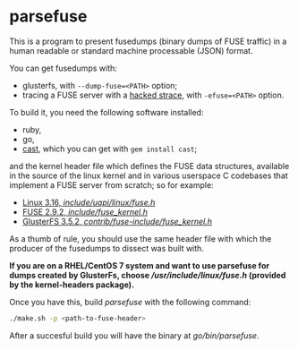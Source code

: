 # parsefuse

This is a program to present fusedumps
(binary dumps of FUSE traffic) in a human
readable or standard machine processable (JSON)
format.

You can get fusedumps with:

-   glusterfs, with `--dump-fuse=<PATH>` option;
-   tracing a FUSE server with a 
    [hacked strace](https://github.com/csabahenk/strace-fusedump),
    with `-efuse=<PATH>` option.

To build it, you need the following software installed:

-   ruby,
-   go,
-   [cast](https://github.com/oggy/cast), which you can get with `gem install cast`;

and the kernel header file which defines the FUSE data structures,
available in the source of the linux kernel and in various userspace
C codebases that implement a FUSE server from scratch; so for example:

-   [Linux 3.16, _include/uapi/linux/fuse.h_](https://github.com/torvalds/linux/blob/v3.16/include/uapi/linux/fuse.h)
-   [FUSE 2.9.2, _include/fuse_kernel.h_](http://sourceforge.net/p/fuse/fuse/ci/fuse_2_9_2/tree/include/fuse_kernel.h)
-   [GlusterFS 3.5.2, _contrib/fuse-include/fuse_kernel.h_](https://github.com/gluster/glusterfs/blob/v3.5.2/contrib/fuse-include/fuse_kernel.h)

As a thumb of rule, you should use the same header file with
which the producer of the fusedumps to dissect was built with.

**If you are on a RHEL/CentOS 7 system and want to use parsefuse
for dumps created by GlusterFs, choose _/usr/include/linux/fuse.h_
(provided by the kernel-headers package).**

Once you have this, build _parsefuse_ with the following command:

```sh
./make.sh -p <path-to-fuse-header>
```

After a succesful build you will have the binary at _go/bin/parsefuse_.
